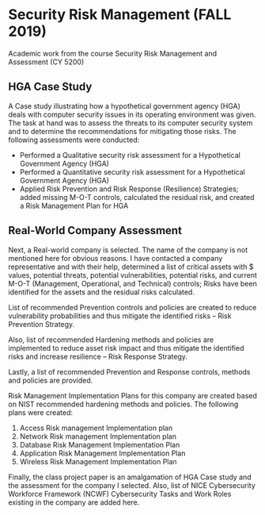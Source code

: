 # Security Risk Management (FALL 2019)
Academic work from the course Security Risk Management and Assessment (CY 5200)

## HGA Case Study
A Case study illustrating how a hypothetical government agency (HGA) deals with computer security issues in its operating environment was given. The task at hand was to assess the threats to its computer security system and to determine the recommendations for mitigating those risks.
The following assessments were conducted:
- Performed a Qualitative security risk assessment for a Hypothetical Government Agency (HGA)
- Performed a Quantitative security risk assessment for a Hypothetical Government Agency (HGA)
- Applied Risk Prevention and Risk Response (Resilience) Strategies; added missing M-O-T controls, calculated the residual risk, and created a Risk Management Plan for HGA

## Real-World Company Assessment
Next, a Real-world company is selected. The name of the company is not mentioned here for obvious reasons. I have contacted a company representative and with their help, determined a list of critical assets with $ values, potential threats, potential vulnerabilities, potential risks, and current M-O-T (Management, Operational, and Technical) controls; Risks have been identified for the assets and the residual risks calculated.

List of recommended Prevention controls and policies are created to reduce vulnerability probabilities and thus mitigate the identified risks – Risk Prevention Strategy.

Also, list of recommended Hardening methods and policies are implemented to reduce asset risk impact and thus mitigate the identified risks and increase resilience  – Risk Response Strategy.

Lastly, a list of recommended Prevention and Response controls, methods and policies are provided.

Risk Management Implementation Plans for this company are created based on NIST recommended hardening methods and policies. The following plans were created:
1. Access Risk management Implementation plan
2. Network Risk management Implementation plan
3. Database Risk Management Implementation Plan
4. Application Risk Management Implementation Plan
5. Wireless Risk Management Implementation Plan

Finally, the class project paper is an amalgamation of HGA Case study and the assessment for the company I selected. Also, list of NICE Cybersecurity Workforce Framework (NCWF) Cybersecurity Tasks and Work Roles existing in the company are added here.
